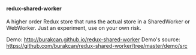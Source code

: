 #### redux-shared-worker
A higher order Redux store that runs the actual store in a SharedWorker or WebWorker.
Just an experiment, use on your own risk.

Demo: http://burakcan.github.io/redux-shared-worker
Demo's source: https://github.com/burakcan/redux-shared-worker/tree/master/demo/src
